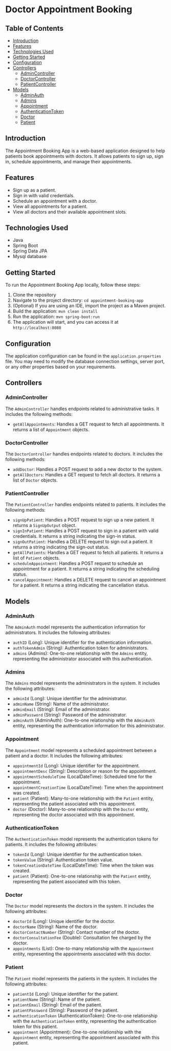 # Doctor Appointment Booking 


## Table of Contents
- [Introduction](#introduction)
- [Features](#features)
- [Technologies Used](#technologies-used)
- [Getting Started](#getting-started)
- [Configuration](#configuration)
- [Controllers](#controllers)
  - [AdminController](#admincontroller)
  - [DoctorController](#doctorcontroller)
  - [PatientController](#patientcontroller)
- [Models](#models)
  - [AdminAuth](#adminauth)
  - [Admins](#admins)
  - [Appointment](#appointment)
  - [AuthenticationToken](#authenticationtoken)
  - [Doctor](#doctor)
  - [Patient](#patient)

## Introduction

The Appointment Booking App is a web-based application designed to help patients book appointments with doctors. It allows patients to sign up, sign in, schedule appointments, and manage their appointments.

## Features

- Sign up as a patient.
- Sign in with valid credentials.
- Schedule an appointment with a doctor.
- View all appointments for a patient.
- View all doctors and their available appointment slots.

## Technologies Used

- Java
- Spring Boot
- Spring Data JPA
- Mysql database

## Getting Started

To run the Appointment Booking App locally, follow these steps:

1. Clone the repository
2. Navigate to the project directory: `cd appointment-booking-app`
3. (Optional) If you are using an IDE, import the project as a Maven project.
4. Build the application: `mvn clean install`
5. Run the application: `mvn spring-boot:run`
6. The application will start, and you can access it at `http://localhost:8080`

## Configuration

The application configuration can be found in the `application.properties` file. You may need to modify the database connection settings, server port, or any other properties based on your requirements.

## Controllers

### AdminController

The `AdminController` handles endpoints related to administrative tasks. It includes the following methods:

- `getAllAppointments`: Handles a GET request to fetch all appointments. It returns a list of `Appointment` objects.

### DoctorController

The `DoctorController` handles endpoints related to doctors. It includes the following methods:

- `addDoctor`: Handles a POST request to add a new doctor to the system.
- `getAllDoctors`: Handles a GET request to fetch all doctors. It returns a list of `Doctor` objects.

### PatientController

The `PatientController` handles endpoints related to patients. It includes the following methods:

- `signUpPatient`: Handles a POST request to sign up a new patient. It returns a `SignUpOutput` object.
- `signInPatient`: Handles a POST request to sign in a patient with valid credentials. It returns a string indicating the sign-in status.
- `signOutPatient`: Handles a DELETE request to sign out a patient. It returns a string indicating the sign-out status.
- `getAllPatients`: Handles a GET request to fetch all patients. It returns a list of `Patient` objects.
- `scheduleAppointment`: Handles a POST request to schedule an appointment for a patient. It returns a string indicating the scheduling status.
- `cancelAppointment`: Handles a DELETE request to cancel an appointment for a patient. It returns a string indicating the cancellation status.

## Models

### AdminAuth

The `AdminAuth` model represents the authentication information for administrators. It includes the following attributes:

- `authID` (Long): Unique identifier for the authentication information.
- `authTokenAdmin` (String): Authentication token for administrators.
- `admins` (Admins): One-to-one relationship with the `Admins` entity, representing the administrator associated with this authentication.

### Admins

The `Admins` model represents the administrators in the system. It includes the following attributes:

- `adminId` (Long): Unique identifier for the administrator.
- `adminName` (String): Name of the administrator.
- `adminEmail` (String): Email of the administrator.
- `adminPassword` (String): Password of the administrator.
- `adminAuth` (AdminAuth): One-to-one relationship with the `AdminAuth` entity, representing the authentication information for this administrator.

### Appointment

The `Appointment` model represents a scheduled appointment between a patient and a doctor. It includes the following attributes:

- `appointmentId` (Long): Unique identifier for the appointment.
- `appointmentDesc` (String): Description or reason for the appointment.
- `appointmentScheduleTime` (LocalDateTime): Scheduled time for the appointment.
- `appointmentCreationTime` (LocalDateTime): Time when the appointment was created.
- `patient` (Patient): Many-to-one relationship with the `Patient` entity, representing the patient associated with this appointment.
- `doctor` (Doctor): Many-to-one relationship with the `Doctor` entity, representing the doctor associated with this appointment.

### AuthenticationToken

The `AuthenticationToken` model represents the authentication tokens for patients. It includes the following attributes:

- `tokenId` (Long): Unique identifier for the authentication token.
- `tokenValue` (String): Authentication token value.
- `tokenCreationDateTime` (LocalDateTime): Time when the token was created.
- `patient` (Patient): One-to-one relationship with the `Patient` entity, representing the patient associated with this token.

### Doctor

The `Doctor` model represents the doctors in the system. It includes the following attributes:

- `doctorId` (Long): Unique identifier for the doctor.
- `doctorName` (String): Name of the doctor.
- `doctorContactNumber` (String): Contact number of the doctor.
- `doctorConsultationFee` (Double): Consultation fee charged by the doctor.
- `appointments` (List<Appointment>): One-to-many relationship with the `Appointment` entity, representing the appointments associated with this doctor.

### Patient

The `Patient` model represents the patients in the system. It includes the following attributes:

- `patientId` (Long): Unique identifier for the patient.
- `patientName` (String): Name of the patient.
- `patientEmail` (String): Email of the patient.
- `patientPassword` (String): Password of the patient.
- `authenticationToken` (AuthenticationToken): One-to-one relationship with the `AuthenticationToken` entity, representing the authentication token for this patient.
- `appointment` (Appointment): One-to-one relationship with the `Appointment` entity, representing the appointment associated with this patient.


